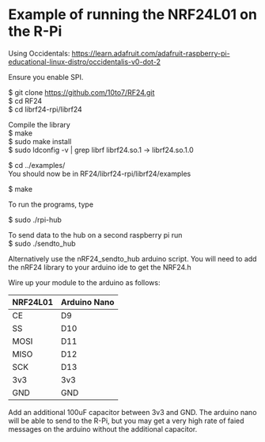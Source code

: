 Example of running the NRF24L01 on the R-Pi
=====

Using Occidentals:
https://learn.adafruit.com/adafruit-raspberry-pi-educational-linux-distro/occidentalis-v0-dot-2

Ensure you enable SPI.

$ git clone https://github.com/10to7/RF24.git <br/>
$ cd RF24 <br />
$ cd librf24-rpi/librf24

Compile the library <br />
$ make                                
$ sudo make install              
$ sudo ldconfig -v | grep librf
     librf24.so.1 -> librf24.so.1.0

$ cd ../examples/ <br />
You should now be in RF24/librf24-rpi/librf24/examples

$ make

To run the programs, type 

$ sudo ./rpi-hub

To send data to the hub on a second raspberry pi run <br />
$ sudo ./sendto_hub

Alternatively use the nRF24_sendto_hub arduino script. You will need to add the nRF24 library to your arduino ide to get the NRF24.h

Wire up your module to the arduino as follows:

|NRF24L01 	| Arduino Nano	|
|---		|---		|
|CE		| D9		|
|SS		| D10		|
|MOSI		| D11		|
|MISO		| D12		|
|SCK		| D13		|
|3v3		| 3v3		|
|GND		| GND		|

Add an additional 100uF capacitor between 3v3 and GND. The arduino nano will be able to send to the R-Pi, but you may get a very high rate of faied messages on the arduino without the additional capacitor.
